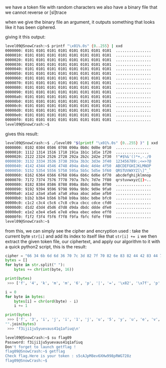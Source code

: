 we have a token file with random characters
we also have a binary file that we cannot reverse or [sl]trace

when we give the binary file an argument, it outputs something that looks like it has been ciphered.

giving it this output: 
```bash
level09@SnowCrash:~$ printf "\x01%.0s" {0..255} | xxd
0000000: 0101 0101 0101 0101 0101 0101 0101 0101  ................
0000010: 0101 0101 0101 0101 0101 0101 0101 0101  ................
0000020: 0101 0101 0101 0101 0101 0101 0101 0101  ................
0000030: 0101 0101 0101 0101 0101 0101 0101 0101  ................
0000040: 0101 0101 0101 0101 0101 0101 0101 0101  ................
0000050: 0101 0101 0101 0101 0101 0101 0101 0101  ................
0000060: 0101 0101 0101 0101 0101 0101 0101 0101  ................
0000070: 0101 0101 0101 0101 0101 0101 0101 0101  ................
0000080: 0101 0101 0101 0101 0101 0101 0101 0101  ................
0000090: 0101 0101 0101 0101 0101 0101 0101 0101  ................
00000a0: 0101 0101 0101 0101 0101 0101 0101 0101  ................
00000b0: 0101 0101 0101 0101 0101 0101 0101 0101  ................
00000c0: 0101 0101 0101 0101 0101 0101 0101 0101  ................
00000d0: 0101 0101 0101 0101 0101 0101 0101 0101  ................
00000e0: 0101 0101 0101 0101 0101 0101 0101 0101  ................
00000f0: 0101 0101 0101 0101 0101 0101 0101 0101  ................
level09@SnowCrash:~$ 
```

gives this result:
```bash
level09@SnowCrash:~$ ./level09 "$(printf "\x01%.0s" {0..255} )" | xxd
0000000: 0102 0304 0506 0708 090a 0b0c 0d0e 0f10  ................
0000010: 1112 1314 1516 1718 191a 1b1c 1d1e 1f20  ............... 
0000020: 2122 2324 2526 2728 292a 2b2c 2d2e 2f30  !"#$%&'()*+,-./0
0000030: 3132 3334 3536 3738 393a 3b3c 3d3e 3f40  123456789:;<=>?@
0000040: 4142 4344 4546 4748 494a 4b4c 4d4e 4f50  ABCDEFGHIJKLMNOP
0000050: 5152 5354 5556 5758 595a 5b5c 5d5e 5f60  QRSTUVWXYZ[\]^_`
0000060: 6162 6364 6566 6768 696a 6b6c 6d6e 6f70  abcdefghijklmnop
0000070: 7172 7374 7576 7778 797a 7b7c 7d7e 7f80  qrstuvwxyz{|}~..
0000080: 8182 8384 8586 8788 898a 8b8c 8d8e 8f90  ................
0000090: 9192 9394 9596 9798 999a 9b9c 9d9e 9fa0  ................
00000a0: a1a2 a3a4 a5a6 a7a8 a9aa abac adae afb0  ................
00000b0: b1b2 b3b4 b5b6 b7b8 b9ba bbbc bdbe bfc0  ................
00000c0: c1c2 c3c4 c5c6 c7c8 c9ca cbcc cdce cfd0  ................
00000d0: d1d2 d3d4 d5d6 d7d8 d9da dbdc ddde dfe0  ................
00000e0: e1e2 e3e4 e5e6 e7e8 e9ea ebec edee eff0  ................
00000f0: f1f2 f3f4 f5f6 f7f8 f9fa fbfc fdfe ff00  ................
level09@SnowCrash:~$ 
```

from this, we can simply see the cipher and encryption used : take the current byte `str[i]` and add its index to itself like that `str[i] += i`
we then extract the given token file, our ciphertext, and apply our algorithm to it
with a quick python2 script, this is the result: 
```py
cipher = "66 34 6b 6d 6d 36 70 7c 3d 82 7f 70 82 6e 83 82 44 42 83 44 75 7b 7f 8c 89 0a"
bytes = []
for byte in str.split(" "):
	bytes += chr(int(byte, 16))

print(bytes)
 >>> ['f', '4', 'k', 'm', 'm', '6', 'p', '|', '=', '\x82', '\x7f', 'p', '\x82', 'n', '\x83', '\x82', 'D', 'B', '\x83', 'D', 'u', '{', '\x7f', '\x8c', '\x89', '\n']

i = 0
for byte in bytes:
    bytes[i] = chr(ord(byte) - i)
    i += 1

print(bytes)
 >>> ['f', '3', 'i', 'j', 'i', '1', 'j', 'u', '5', 'y', 'u', 'e', 'v', 'a', 'u', 's', '4', '1', 'q', '1', 'a', 'f', 'i', 'u', 'q', '\n']
"".join(bytes)
 >>> 'f3iji1ju5yuevaus41q1afiuq\n'
```
```bash
level09@SnowCrash:~$ su flag09
Password: f3iji1ju5yuevaus41q1afiuq
Don't forget to launch getflag !
flag09@SnowCrash:~$ getflag
Check flag.Here is your token : s5cAJpM8ev6XHw998pRWG728z
flag09@SnowCrash:~$ 
```